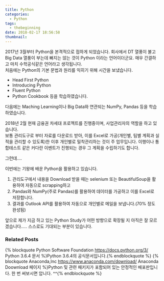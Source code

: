 ```yaml
---
title: Python
categories:
  - Python
tags:
  - thebeginning
date: 2018-02-17 18:56:58
thumbnail:
---
```


2017년 3월부터 Python을 본격적으로 접하게 되었습니다. 회사에서 DT 열풍이 불고 Big Data 열풍이 부는데 빠지는 않는 것이 Python 이라는 언어이더군요.  매우 간결하고 마치 수학공식같은 언어라고 생각됩니다.  
처음에는 Python의 기본 문법과 원리를 익히기 위해 시간을 보냈습니다. 
- Head First Python
- Introducing Python
- Fluent Python
- Python Cookbook
 등을 학습하였습니다.

다음에는 Maching Learning이나 Big Data와 연관되는 NumPy, Pandas 등을 학습하였습니다.

2018년 2월 현재 금융권 차세대 프로젝트를 진행중이며, 사업관리자의 역할을 하고 있습니다.  
보통 관리도구로 부터 자료를 다운로드 받아, 이를 Excel로 가공(개인별, 팀별 계획과 실적을 관리할 수 있도록)한 이후 개인별로 밀착관리하는 것이 주 업무입니다. 이행이나 통합테스트 같은 커다란 이벤트가 진행되는 경우 그 계획을 수립하기도 합니다.

그런데....  

이번에는 기왕에 배운 Python을 활용하고 있습니다.  
1. 관리도구에서 내용을 Download 받을 때는 selenium 또는 BeautifulSoup을 활용하여 자동으로 scrapping하고
2. Pandas와 NumPy(주로 Pandas)를 활용하여 데이터를 가공하고 이를 Excel로 저장합니다.
3. 결과를 Outlook API를 활용하여 자동으로 개인별로 메일을 보냅니다.(70% 정도 완성됨)

앞으로 제가 지금 하고 있는 Python Study가 어떤 방향으로 확장될 지 아직은 잘 모르겠습니다..... 스스로도 기대되는 부분이 있습니다.

### Related Posts
{% blockquote Python Software Foundation https://docs.python.org/3/ Python 3.6.4 문서 %}Python 3.6.4의 공식문서입니다.{% endblockquote %}
{% blockquote Anaconda,Inc https://www.anaconda.com/download/ Anaconda Doownload 페이지 %}Python 및 관련 패키지가 포함되어 있는 안정적인 배포판입니다. 한 번 써보시면 압니다. ^^{% endblockquote %}